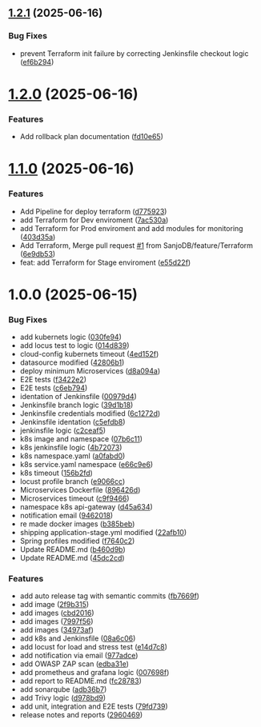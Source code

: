 ## [1.2.1](https://github.com/SanjoDB/ecommerce-microservice-backend-app/compare/v1.2.0...v1.2.1) (2025-06-16)


### Bug Fixes

* prevent Terraform init failure by correcting Jenkinsfile checkout logic ([ef6b294](https://github.com/SanjoDB/ecommerce-microservice-backend-app/commit/ef6b29481897bbf656a4c965b6b8f137af29dfee))

# [1.2.0](https://github.com/SanjoDB/ecommerce-microservice-backend-app/compare/v1.1.0...v1.2.0) (2025-06-16)


### Features

* Add rollback plan documentation ([fd10e65](https://github.com/SanjoDB/ecommerce-microservice-backend-app/commit/fd10e6558369aa69c782d39ea65ed2a93c7aabca))

# [1.1.0](https://github.com/SanjoDB/ecommerce-microservice-backend-app/compare/v1.0.0...v1.1.0) (2025-06-16)


### Features

* Add Pipeline for deploy terraform ([d775923](https://github.com/SanjoDB/ecommerce-microservice-backend-app/commit/d7759232178aae73f8331d29e38ef168a20ce139))
* add Terraform for Dev enviroment ([7ac530a](https://github.com/SanjoDB/ecommerce-microservice-backend-app/commit/7ac530a083db23144c9b7323f8c2278b6357fe7f))
* add Terraform for Prod enviroment and add modules for monitoring ([403d35a](https://github.com/SanjoDB/ecommerce-microservice-backend-app/commit/403d35ad9a5d295ead383fc0b936510ba914d2bb))
* Add Terraform, Merge pull request [#1](https://github.com/SanjoDB/ecommerce-microservice-backend-app/issues/1) from SanjoDB/feature/Terraform ([6e9db53](https://github.com/SanjoDB/ecommerce-microservice-backend-app/commit/6e9db539263e7e5b060436831bb78f66d97ac828))
* feat: add Terraform for Stage enviroment ([e55d22f](https://github.com/SanjoDB/ecommerce-microservice-backend-app/commit/e55d22f9fd7e3dc2b014c35afce5cc72bce9dd34))

# 1.0.0 (2025-06-15)


### Bug Fixes

* add kubernets logic ([030fe94](https://github.com/SanjoDB/ecommerce-microservice-backend-app/commit/030fe949b8272117b7ab05d17fd8a88d90c6e58b))
* add locus test to logic ([014d839](https://github.com/SanjoDB/ecommerce-microservice-backend-app/commit/014d839dc73ccddc32f9402035102502829d08a1))
* cloud-config kubernets timeout ([4ed152f](https://github.com/SanjoDB/ecommerce-microservice-backend-app/commit/4ed152fcee75d96e69895d37b7a16841356f9259))
* datasource modified ([42806b1](https://github.com/SanjoDB/ecommerce-microservice-backend-app/commit/42806b1d7c4eaff3ef9728a65ecc526e09a51bcb))
* deploy minimum Microservices ([d8a094a](https://github.com/SanjoDB/ecommerce-microservice-backend-app/commit/d8a094ab8710e5de59dba90da447c27b3ab7a506))
* E2E tests ([f3422e2](https://github.com/SanjoDB/ecommerce-microservice-backend-app/commit/f3422e24f96778671ed538cd8f416da7cadae33d))
* E2E tests ([c6eb794](https://github.com/SanjoDB/ecommerce-microservice-backend-app/commit/c6eb794d2ef6329998581e1769d8311087b218ea))
* identation of Jenkinsfile ([00979d4](https://github.com/SanjoDB/ecommerce-microservice-backend-app/commit/00979d475eb4c1749623dd5bbcd0db3ecf5b3526))
* Jenkinsfile branch logic ([39d1b18](https://github.com/SanjoDB/ecommerce-microservice-backend-app/commit/39d1b18404a9eb9ab56822c565cf55aff509c162))
* Jenkinsfile credentials modified ([6c1272d](https://github.com/SanjoDB/ecommerce-microservice-backend-app/commit/6c1272d2ba8f77dc9a6b5cf2cdf0f9fa35e9a33d))
* Jenkinsfile identation ([c5efdb8](https://github.com/SanjoDB/ecommerce-microservice-backend-app/commit/c5efdb86253e3301cb7e9acad52cc53e8a17473d))
* jenkinsfile logic ([c2ceaf5](https://github.com/SanjoDB/ecommerce-microservice-backend-app/commit/c2ceaf521376abfc876011bb0833522ada5727d3))
* k8s image and namespace ([07b6c11](https://github.com/SanjoDB/ecommerce-microservice-backend-app/commit/07b6c115b8eed13a34b28b5e26329829ae52b9c7))
* k8s jenkinsfile logic ([4b72073](https://github.com/SanjoDB/ecommerce-microservice-backend-app/commit/4b7207358fd312c5c4902a90897bca3386e282f4))
* k8s namespace.yaml ([a0fabd0](https://github.com/SanjoDB/ecommerce-microservice-backend-app/commit/a0fabd0b8e9b233bd2049839308490f36dae1ac8))
* k8s service.yaml namespace ([e66c9e6](https://github.com/SanjoDB/ecommerce-microservice-backend-app/commit/e66c9e68ff45f1ba2fa2938979d291f9fb3eb7a1))
* k8s timeout ([156b2fd](https://github.com/SanjoDB/ecommerce-microservice-backend-app/commit/156b2fd507db846e786021f1afd9fc384dff2561))
* locust profile branch ([e9066cc](https://github.com/SanjoDB/ecommerce-microservice-backend-app/commit/e9066cc747908ea73f9def8f5e949d763a830112))
* Microservices Dockerfile ([896426d](https://github.com/SanjoDB/ecommerce-microservice-backend-app/commit/896426d6ca5434c6b1472a1abb1796fe7ed3b8fb))
* Microservices timeout ([c9f9466](https://github.com/SanjoDB/ecommerce-microservice-backend-app/commit/c9f9466826d0c6b978bcf28a3bc60fb1d2bb0b67))
* namespace k8s api-gateway ([d45a634](https://github.com/SanjoDB/ecommerce-microservice-backend-app/commit/d45a634c6005c0d52d15d42c2ebb99ffe9a571f6))
* notification email ([9462018](https://github.com/SanjoDB/ecommerce-microservice-backend-app/commit/9462018c9e1b6aedd57b7f8ce8d88318b2321cc9))
* re made docker images ([b385beb](https://github.com/SanjoDB/ecommerce-microservice-backend-app/commit/b385bebf2212f02dbdb0547d9e7c6ffc6f268c59))
* shipping application-stage.yml modified ([22afb10](https://github.com/SanjoDB/ecommerce-microservice-backend-app/commit/22afb104a7dce0fa3b19df737e98a319c9aff589))
* Spring profiles modified ([f7640c2](https://github.com/SanjoDB/ecommerce-microservice-backend-app/commit/f7640c29770721fb60a1bc9e908b76fc7b81b71f))
* Update README.md ([b460d9b](https://github.com/SanjoDB/ecommerce-microservice-backend-app/commit/b460d9b58b5c2181560edb73fdca20476d0ffb96))
* Update README.md ([45dc2cd](https://github.com/SanjoDB/ecommerce-microservice-backend-app/commit/45dc2cd2d18e15277914723d0a22483c4c41b7c4))


### Features

* add auto release tag with semantic commits ([fb7669f](https://github.com/SanjoDB/ecommerce-microservice-backend-app/commit/fb7669f73a17ffe761ac313932da6f331adf5705))
* add image ([2f9b315](https://github.com/SanjoDB/ecommerce-microservice-backend-app/commit/2f9b315cde8cfb3f77332f998dff3ee079cf0b3f))
* add images ([cbd2016](https://github.com/SanjoDB/ecommerce-microservice-backend-app/commit/cbd201631b0f6126c71608675b17cc692dc7cb88))
* add images ([7997f56](https://github.com/SanjoDB/ecommerce-microservice-backend-app/commit/7997f56f278c54ca8fba356ed5a43a2eed3fe48f))
* add images ([34973af](https://github.com/SanjoDB/ecommerce-microservice-backend-app/commit/34973affec834308e5175ba10bba22fc25f15c69))
* add k8s and Jenkinsfile ([08a6c06](https://github.com/SanjoDB/ecommerce-microservice-backend-app/commit/08a6c06da105e5e3dc59a25c78f3ba7a53046821))
* add locust for load and stress test ([e14d7c8](https://github.com/SanjoDB/ecommerce-microservice-backend-app/commit/e14d7c80a9d1e90ce18acc9ea034236dadc82a5a))
* add notification via email ([977adce](https://github.com/SanjoDB/ecommerce-microservice-backend-app/commit/977adce1c8084a7650047a3a94edb1d2813b4145))
* add OWASP ZAP scan ([edba31e](https://github.com/SanjoDB/ecommerce-microservice-backend-app/commit/edba31e1069da676a2e8e525889a688a06dc39f0))
* add prometheus and grafana logic ([007698f](https://github.com/SanjoDB/ecommerce-microservice-backend-app/commit/007698f0d0df9f40bdab7635524ad9a8754a8d51))
* add report to README.md ([fc28783](https://github.com/SanjoDB/ecommerce-microservice-backend-app/commit/fc28783974d5dd6660df6eefd74622816e371996))
* add sonarqube ([adb36b7](https://github.com/SanjoDB/ecommerce-microservice-backend-app/commit/adb36b77743ba9d1ca1b420064c2da8c19848644))
* add Trivy logic ([d978bd9](https://github.com/SanjoDB/ecommerce-microservice-backend-app/commit/d978bd9a0a86f684e0c55ab9626f4ce71d1bd09a))
* add unit, integration and E2E tests ([79fd739](https://github.com/SanjoDB/ecommerce-microservice-backend-app/commit/79fd73968c2b76f3bcb6ab281be70ec9e8480410))
* release notes and reports ([2960469](https://github.com/SanjoDB/ecommerce-microservice-backend-app/commit/2960469a4415f480bd758c1ec1e91a833bf697c6))
